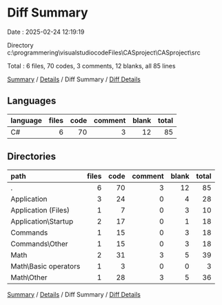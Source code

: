 # Diff Summary

Date : 2025-02-24 12:19:19

Directory c:\\programmering\\visualstudiocodeFiles\\CASproject\\CASproject\\src

Total : 6 files,  70 codes, 3 comments, 12 blanks, all 85 lines

[Summary](results.md) / [Details](details.md) / Diff Summary / [Diff Details](diff-details.md)

## Languages
| language | files | code | comment | blank | total |
| :--- | ---: | ---: | ---: | ---: | ---: |
| C# | 6 | 70 | 3 | 12 | 85 |

## Directories
| path | files | code | comment | blank | total |
| :--- | ---: | ---: | ---: | ---: | ---: |
| . | 6 | 70 | 3 | 12 | 85 |
| Application | 3 | 24 | 0 | 4 | 28 |
| Application (Files) | 1 | 7 | 0 | 3 | 10 |
| Application\\Startup | 2 | 17 | 0 | 1 | 18 |
| Commands | 1 | 15 | 0 | 3 | 18 |
| Commands\\Other | 1 | 15 | 0 | 3 | 18 |
| Math | 2 | 31 | 3 | 5 | 39 |
| Math\\Basic operators | 1 | 3 | 0 | 0 | 3 |
| Math\\Other | 1 | 28 | 3 | 5 | 36 |

[Summary](results.md) / [Details](details.md) / Diff Summary / [Diff Details](diff-details.md)